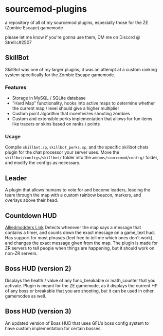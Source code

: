 # sourcemod-plugins
a repository of all of my sourcemod plugins, especially those for the ZE (Zombie Escape) gamemode

please let me know if you're gonna use them, DM me on Discord @ Strellic#2507

## SkillBot
SkillBot was one of my larger plugins, it was an attempt at a custom ranking system specifically for the Zombie Escape gamemode.

### Features
* Storage in MySQL / SQLite database
* "Hard Map" functionality, hooks into active maps to determine whether the current map / level should give a higher multiplier
* Custom point algorithm that incentivizes shooting zombies
* Custom and extensible perks implementation that allows for fun items like tracers or skins based on ranks / points

### Usage
Compile `skillbot.sp`, `skillbot_perks.sp`, and the specific skillbot chats plugin for the chat processor your server uses.
Move the `skillbot/configs/skillbot/` folder into the `addons/sourcemod/config/` folder, and modify the configs as necessary.

## Leader
A plugin that allows humans to vote for and become leaders, leading the team through the map with a custom rainbow beacon, markers, and overlays above their head.

## Countdown HUD
[Alliedmodders Link](https://www.google.com/search?q=countdownhud&oq=countdownhud&aqs=chrome..69i57j0l6.3487j0j7&sourceid=chrome&ie=UTF-8)
Detects whenever the map says a message that contains a timer, and counts down the exact message on a game_text hud. Has support for most phrases (feel free to tell me which ones don't work), and changes the exact message given from the map. The plugin is made for ZR servers to tell people when things are happening, but it should work on non-ZR servers.

## Boss HUD (version 2)
Displays the health / value of any func_breakable or math_counter that you activate. Plugin is meant for the ZE gamemode, as it displays the current HP of any boss or breakable that you are shooting, but it can be used in other gamemodes as well.

## Boss HUD (version 3)
An updated version of Boss HUD that uses GFL's boss config system to have custom implementation for certain bosses.
